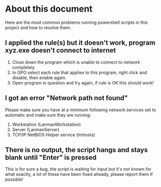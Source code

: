 # About this document

Here are the most common problems running powershell scripts in this project and how to resolve them.

## I applied the rule(s) but it doesn't work, program xyz.exe doesn't connect to internet

1. Close down the program which is unable to connect to network completely
2. In GPO select each rule that applies to this program, right click and disable,
   then enable again.
3. Open program in question and try again, if rule is OK this should work!

## I got an error "Network path not found"

Please make sure you have at a minimum following network services set to automatic and make sure they are running:

1. Workstation (LanmanWorkstation)
2. Server (LanmanServer)
3. TCP/IP NetBIOS Helper service (lmhosts)

## There is no output, the script hangs and stays blank until "Enter" is pressed

This is for sure a bug, the script is waiting for input but it's not known for what exactly,
a lot of these have been fixed already, please report them if possible!
